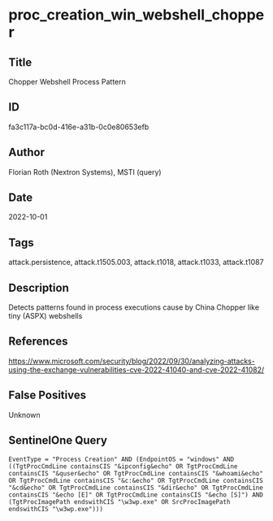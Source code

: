 # proc_creation_win_webshell_chopper

## Title
Chopper Webshell Process Pattern

## ID
fa3c117a-bc0d-416e-a31b-0c0e80653efb

## Author
Florian Roth (Nextron Systems), MSTI (query)

## Date
2022-10-01

## Tags
attack.persistence, attack.t1505.003, attack.t1018, attack.t1033, attack.t1087

## Description
Detects patterns found in process executions cause by China Chopper like tiny (ASPX) webshells

## References
https://www.microsoft.com/security/blog/2022/09/30/analyzing-attacks-using-the-exchange-vulnerabilities-cve-2022-41040-and-cve-2022-41082/

## False Positives
Unknown

## SentinelOne Query
```
EventType = "Process Creation" AND (EndpointOS = "windows" AND ((TgtProcCmdLine containsCIS "&ipconfig&echo" OR TgtProcCmdLine containsCIS "&quser&echo" OR TgtProcCmdLine containsCIS "&whoami&echo" OR TgtProcCmdLine containsCIS "&c:&echo" OR TgtProcCmdLine containsCIS "&cd&echo" OR TgtProcCmdLine containsCIS "&dir&echo" OR TgtProcCmdLine containsCIS "&echo [E]" OR TgtProcCmdLine containsCIS "&echo [S]") AND (TgtProcImagePath endswithCIS "\w3wp.exe" OR SrcProcImagePath endswithCIS "\w3wp.exe")))

```